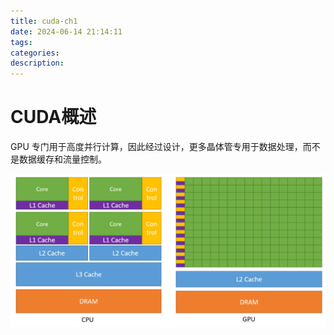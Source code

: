 ```yaml
---
title: cuda-ch1
date: 2024-06-14 21:14:11
tags:
categories:
description:
---
```


# CUDA概述

GPU 专门用于高度并行计算，因此经过设计，更多晶体管专用于数据处理，而不是数据缓存和流量控制。

<img src="cuda-ch1/image-20240614211940077.png" alt="image-20240614211940077" style="zoom:50%;" />
